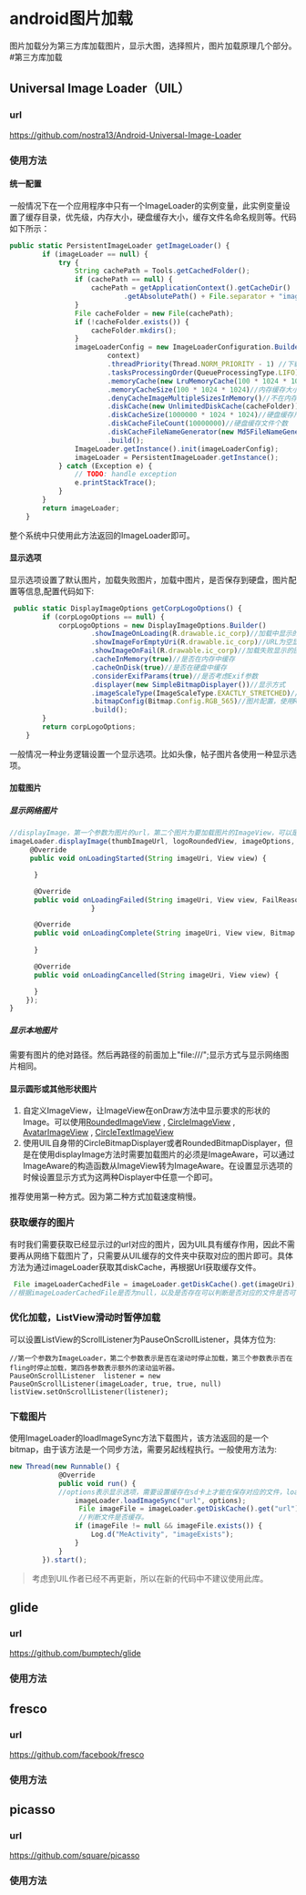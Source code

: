 # android图片加载
图片加载分为第三方库加载图片，显示大图，选择照片，图片加载原理几个部分。
#第三方库加载

## Universal Image Loader（UIL）
### url
https://github.com/nostra13/Android-Universal-Image-Loader
### 使用方法
#### 统一配置
一般情况下在一个应用程序中只有一个ImageLoader的实例变量，此实例变量设置了缓存目录，优先级，内存大小，硬盘缓存大小，缓存文件名命名规则等。代码如下所示：

```javascript
public static PersistentImageLoader getImageLoader() {
        if (imageLoader == null) {
            try {
                String cachePath = Tools.getCachedFolder();
                if (cachePath == null) {
                    cachePath = getApplicationContext().getCacheDir()
                            .getAbsolutePath() + File.separator + "images";
                }
                File cacheFolder = new File(cachePath);
                if (!cacheFolder.exists()) {
                    cacheFolder.mkdirs();
                }
                imageLoaderConfig = new ImageLoaderConfiguration.Builder(
                        context)
                        .threadPriority(Thread.NORM_PRIORITY - 1) //下载优先级
                        .tasksProcessingOrder(QueueProcessingType.LIFO)//下载队列，先进后出
                        .memoryCache(new LruMemoryCache(100 * 1024 * 1024))//内存缓存方式
                        .memoryCacheSize(100 * 1024 * 1024)//内存缓存大小
                        .denyCacheImageMultipleSizesInMemory()//不在内存中缓存同一张图片的多种尺寸
                        .diskCache(new UnlimitedDiskCache(cacheFolder))//硬盘缓存方式
                        .diskCacheSize(1000000 * 1024 * 1024)//硬盘缓存尺寸
                        .diskCacheFileCount(10000000)//硬盘缓存文件个数
                        .diskCacheFileNameGenerator(new Md5FileNameGenerator())//硬盘文件命名方式
                        .build();
                ImageLoader.getInstance().init(imageLoaderConfig);
                imageLoader = PersistentImageLoader.getInstance();
            } catch (Exception e) {
                // TODO: handle exception
                e.printStackTrace();
            }
        }
        return imageLoader;
    }
```
整个系统中只使用此方法返回的ImageLoader即可。
#### 显示选项
显示选项设置了默认图片，加载失败图片，加载中图片，是否保存到硬盘，图片配置等信息,配置代码如下:

```javascript
 public static DisplayImageOptions getCorpLogoOptions() {
        if (corpLogoOptions == null) {
            corpLogoOptions = new DisplayImageOptions.Builder()
                    .showImageOnLoading(R.drawable.ic_corp)//加载中显示的图片
                    .showImageForEmptyUri(R.drawable.ic_corp)//URL为空显示的图片
                    .showImageOnFail(R.drawable.ic_corp)//加载失败显示的图片
                    .cacheInMemory(true)//是否在内存中缓存
                    .cacheOnDisk(true)//是否在硬盘中缓存
                    .considerExifParams(true)//是否考虑Exif参数
                    .displayer(new SimpleBitmapDisplayer())//显示方式
                    .imageScaleType(ImageScaleType.EXACTLY_STRETCHED)//图片拉伸模式
                    .bitmapConfig(Bitmap.Config.RGB_565)//图片配置，使用RGB_565
                    .build();
        }
        return corpLogoOptions;
    }
```
一般情况一种业务逻辑设置一个显示选项。比如头像，帖子图片各使用一种显示选项。
#### 加载图片
##### 显示网络图片

```javascript
//displayImage，第一个参数为图片的url，第二个图片为要加载图片的ImageView，可以是ImageView或其子类，第三个参数为显示选项，第四个参数为图片加载监听器
imageLoader.displayImage(thumbImageUrl, logoRoundedView, imageOptions, new ImageLoadingListener() {
     @Override
     public void onLoadingStarted(String imageUri, View view) {

      }

      @Override
      public void onLoadingFailed(String imageUri, View view, FailReason failReason) {
                    }

      @Override
      public void onLoadingComplete(String imageUri, View view, Bitmap loadedImage) {
                    
      }

      @Override
      public void onLoadingCancelled(String imageUri, View view) {

      }
    });
}
```
##### 显示本地图片
需要有图片的绝对路径。然后再路径的前面加上"file:///";显示方式与显示网络图片相同。
#### 显示圆形或其他形状图片
1. 自定义ImageView，让ImageView在onDraw方法中显示要求的形状的Image。可以使用[RoundedImageView](https://github.com/vinc3m1/RoundedImageView) , [CircleImageView](https://github.com/hdodenhof/CircleImageView) , [AvatarImageView](https://github.com/Carbs0126/AvatarImageView) , [CircleTextImageView](https://github.com/CoolThink/CircleTextImageView)
2. 使用UIL自身带的CircleBitmapDisplayer或者RoundedBitmapDisplayer，但是在使用displayImage方法时需要加载图片的必须是ImageAware，可以通过ImageAware的构造函数从ImageView转为ImageAware。在设置显示选项的时候设置显示方式为这两种Displayer中任意一个即可。

推荐使用第一种方式。因为第二种方式加载速度稍慢。

### 获取缓存的图片
有时我们需要获取已经显示过的url对应的图片，因为UIL具有缓存作用，因此不需要再从网络下载图片了，只需要从UIL缓存的文件夹中获取对应的图片即可。具体方法为通过imageLoader获取其diskCache，再根据Url获取缓存文件。<br>

```javascript
 File imageLoaderCachedFile = imageLoader.getDiskCache().get(imageUri);
//根据imageLoaderCachedFile是否为null，以及是否存在可以判断是否对应的文件是否可有，如果可用则是我们需要的文件，如果不可用再从网络下载图片。
``` 
### 优化加载，ListView滑动时暂停加载
可以设置ListView的ScrollListener为PauseOnScrollListener，具体方位为:<br>

```javscript
//第一个参数为ImageLoader，第二个参数表示是否在滚动时停止加载，第三个参数表示否在fling时停止加载，第四各参数表示额外的滚动监听器。
PauseOnScrollListener  listener = new PauseOnScrollListener(imageLoader, true, true, null)
listView.setOnScrollListener(listener);
```
### 下载图片
使用ImageLoader的loadImageSync方法下载图片，该方法返回的是一个bitmap，由于该方法是一个同步方法，需要另起线程执行。一般使用方法为:<br>

```javascript
new Thread(new Runnable() {
            @Override
            public void run() {
            //options表示显示选项，需要设置缓存在sd卡上才能在保存对应的文件，loadImageSync只返回一个Bitmap，如果需要可以手动保存。
                imageLoader.loadImageSync("url", options);
	             File imageFile = imageLoader.getDiskCache().get("url");
	             //判断文件是否缓存。
                if (imageFile != null && imageFile.exists()) {
                    Log.d("MeActivity", "imageExists");
                }
            }
        }).start();
```
> 考虑到UIL作者已经不再更新，所以在新的代码中不建议使用此库。

## glide
### url
https://github.com/bumptech/glide
### 使用方法

## fresco
### url
https://github.com/facebook/fresco
### 使用方法

## picasso
### url
https://github.com/square/picasso
### 使用方法

